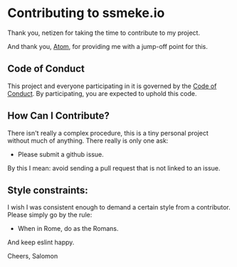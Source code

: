 # Contributing to ssmeke.io

Thank you, netizen for taking the time to contribute to my project.

And thank you, [Atom](https://github.com/atom/atom/blob/master/CONTRIBUTING.md), for providing me with a jump-off point for this.

## Code of Conduct

This project and everyone participating in it is governed by the [Code of Conduct](CODE_OF_CONDUCT.md). By participating, you are expected to uphold this code.

## How Can I Contribute?

There isn't really a complex procedure, this is a tiny personal project without much of anything. There really is only one ask:

*   Please submit a github issue.

By this I mean: avoid sending a pull request that is not linked to an issue.

## Style constraints:

I wish I was consistent enough to demand a certain style from a contributor. Please simply go by the rule:

*   When in Rome, do as the Romans.

And keep eslint happy.

Cheers,
Salomon

